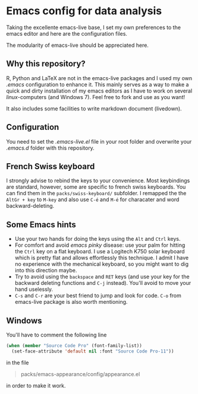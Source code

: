 # Emacs config for data analysis

Taking the excellente emacs-live base, I set my own preferences to the emacs editor and here are the configuration files.

The modularity of emacs-live should be appreciated here.

## Why this repository?

R, Python and LaTeX are not in the emacs-live packages and I used my own *.emacs* configuration to enhance it. This mainly serves as a way to make a quick and dirty installation of my emacs editors as I have to work on several *linux*-computers (and Windows 7). Feel free to fork and use as you want! 

It also includes some facilities to write markdown document (livedown).

## Configuration

You need to set the *.emacs-live.el* file in your root folder and overwrite your *.emacs.d* folder with this repository.

## French Swiss keyboard

I strongly advise to rebind the keys to your convenience. Most keybindings are
standard, however, some are specific to french swiss keyboards. You can find
them in the `packs/swiss-keyboard/` subfolder. I remapped the the `AltGr + key` to `M-key` and also use `C-é` and `M-é` for characater and word
backward-deleting.

## Some Emacs hints

+ Use your two hands for doing the keys using the `Alt` and `Ctrl` keys.
+ For comfort and avoid *emacs pinky* disease: use your palm for hitting the
  `Ctrl` key on a flat keyboard. I use a Logitech K750 solar keyboard which is
  pretty flat and allows effortlessly this technique. I admit I have no
  experience with the mechanical keyboard, so you might want to dig into this
  direction maybe.
+ Try to avoid using the `backspace` and `RET` keys (and use your key for the
  backward deleting functions and `C-j` instead). You'll avoid to move your hand
  uselessly.
+ `C-s` and `C-r` are your best friend to jump and look for code. `C-o` from
  emacs-live package is also worth mentioning.

## Windows

You'll have to comment the following line

```lisp
(when (member "Source Code Pro" (font-family-list))
  (set-face-attribute 'default nil :font "Source Code Pro-11"))
```

in the file

> packs/emacs-appearance/config/appearance.el

in order to make it work.
